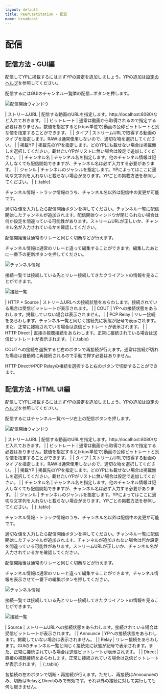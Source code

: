 ```yaml
---
layout: default
title: PeerCastStation - 配信
name: broadcast
---
```


配信
====

配信方法 - GUI編
----------------
配信してYPに掲載するにはまずYPの設定を追加しましょう。YPの追加は[設定のヘルプ](settings.html)を参照してください。

配信するにはGUIのチャンネル一覧隣の配信...ボタンを押します。

![配信開始ウィンドウ](images/gui_broadcast.png)

| ストリームURL | 配信する動画のURLを指定します。http://localhost:8080/など入れておきます。 |
| ビットレート  | 通常は動画から取得されるので指定する必要はありません。数値を指定すると(kbps単位で)動画の公称ビットレートと別な値を指定することができます。 |
| タイプ        | ストリームURLで取得する動画のタイプを指定します。RAWは通常使用しないので、適切な物を選択してください。 | 
| 掲載YP        | 掲載先のYPを指定します。どのYPにも載せない場合は掲載無しを選択してください。載せたいYPがリストに無い場合は設定で追加してください。 |
| チャンネル名  | チャンネル名を指定します。他のチャンネル情報は記入しなくても配信開始できますが、チャンネル名は必ず入力する必要があります。 |
| ジャンル | チャンネルのジャンルを指定します。YPによってはここに適切な文字列を入れないと載らない場合があります。YPごとの掲載方法を参照してください。 |
{:.table}

チャンネル情報・トラック情報のうち、チャンネル名以外は配信中の変更が可能です。

適切な値を入力したら配信開始ボタンを押してください。チャンネル一覧に配信開始したチャンネルが追加されます。配信開始ウィンドウが閉じられない場合は何か設定を間違っている可能性があります。ストリームURLが正しいか、チャンネル名が入力されているかを確認してください。

配信開始後は通常のリレーと同じく切断などが行えます。

チャンネル情報は通常のリレーと違って編集することができます。編集したあとに一番下の更新ボタンを押してください。

![チャンネル情報](images/gui_channelinfo.png)

接続一覧では接続している先とリレー接続してきたクライアントの情報を見ることができます。

![接続一覧](images/gui_connectionlist.png)

| HTTP * Source | ストリームURLへの接続状態をあらわします。接続されている場合は受信ビットレートが表示されます。 |
| COUT | YPへの接続状態をあらわします。掲載していない場合は表示されません。 |
| PCP Relay | リレー接続をあらわします。チャンネル一覧と同じく接続先に状態が記号で表示されます。また、正常に接続されている場合は送信ビットレートが表示されます。 |
| HTTP Direct | 直接の視聴接続をあらわします。正常に接続されている場合は送信ビットレートが表示されます。 |
{:.table}

COUTへの接続を選択すると右のボタンで再接続が行えます。通常は接続が切れた場合は自動的に再接続されるので手動で押す必要はありません。

HTTP DirectやPCP Relayの接続を選択すると右のボタンで切断することができます。

配信方法 - HTML UI編
--------------------
配信してYPに掲載するにはまずYPの設定を追加しましょう。YPの追加は[設定のヘルプ](settings.html)を参照してください。

配信するにはチャンネル一覧ページ右上の配信ボタンを押します。

![配信開始ウィンドウ](images/htmlui_broadcast.png)

| ストリームURL | 配信する動画のURLを指定します。http://localhost:8080/など入れておきます。 |
| ビットレート  | 通常は動画から取得されるので指定する必要はありません。数値を指定すると(kbps単位で)動画の公称ビットレートと別な値を指定することができます。 |
| タイプ        | ストリームURLで取得する動画のタイプを指定します。RAWは通常使用しないので、適切な物を選択してください。 | 
| 掲載YP        | 掲載先のYPを指定します。どのYPにも載せない場合は掲載無しを選択してください。載せたいYPがリストに無い場合は設定で追加してください。 |
| チャンネル名  | チャンネル名を指定します。他のチャンネル情報は記入しなくても配信開始できますが、チャンネル名は必ず入力する必要があります。 |
| ジャンル | チャンネルのジャンルを指定します。YPによってはここに適切な文字列を入れないと載らない場合があります。YPごとの掲載方法を参照してください。 |
{:.table}

チャンネル情報・トラック情報のうち、チャンネル名以外は配信中の変更が可能です。

適切な値を入力したら配信開始ボタンを押してください。チャンネル一覧に配信開始したチャンネルが追加されます。チャンネルが追加されない場合は何か設定を間違っている可能性があります。ストリームURLが正しいか、チャンネル名が入力されているかを確認してください。

配信開始後は通常のリレーと同じく切断などが行えます。

チャンネル情報は通常のリレーと違って編集することができます。チャンネル情報を表示させて一番下の編集ボタンを押してください。

![チャンネル情報](images/htmlui_channelinfo.png)

接続一覧では接続している先とリレー接続してきたクライアントの情報を見ることができます。

![接続一覧](images/htmlui_connectionlist.png)

| Source | ストリームURLへの接続状態をあらわします。接続されている場合は受信ビットレートが表示されます。 |
| Announce | YPへの接続状態をあらわします。掲載していない場合は表示されません。 |
| Relay | リレー接続をあらわします。GUIのチャンネル一覧と同じく接続先に状態が記号で表示されます。また、正常に接続されている場合は送信ビットレートが表示されます。 |
| Direct | 直接の視聴接続をあらわします。正常に接続されている場合は送信ビットレートが表示されます。 |
{:.table}

各接続の左のボタンで切断・再接続が行えます。ただし、再接続はAnnounceのみ、切断はRelayとDirectのみで有効です。それ以外の接続に対して実行しても何も起きません。

